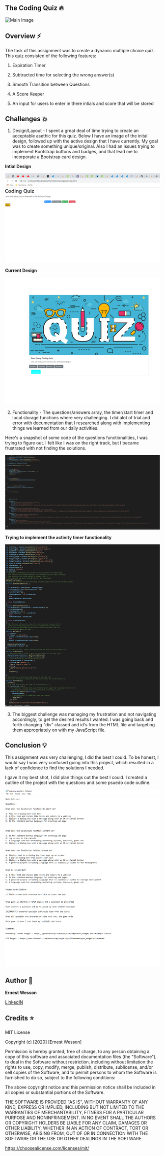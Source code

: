 ## The Coding Quiz :fire:




![Main Image](https://images.unsplash.com/photo-1539628399213-d6aa89c93074?ixlib=rb-1.2.1&ixid=eyJhcHBfaWQiOjEyMDd9&auto=format&fit=crop&w=1950&q=80)



## Overview :zap:


The task of this assignment was to create a dynamic multiple choice quiz. This quiz consisted of the following features:

1. Expiration Timer

2. Subtracted time for selecting the wrong answer(s)

3. Smooth Transition between Questions

4. A Score Keeper

5. An input for users to enter in there intials and score that will be stored


## Challenges :boom: 

1. Design/Layout - I spent a great deal of time trying to create an acceptable asethic for this quiz. Below I have an image of the inital design, followed up with the active design that I have currently. My goal was to create something unique/original. Also I had an issues trying to implement Bootstrap buttons and badges, and that lead me to incorporate a Bootstrap card design. 

**Intial Design** 

![Begning Design](https://raw.githubusercontent.com/HEEM86/CodingQuiz/master/assets/images/initial%20quiz.png)

**Current Design** 

![Current Design](https://raw.githubusercontent.com/HEEM86/CodingQuiz/master/assets/images/current%20quiz.png)

2. Functionality - The questions/answers array, the timer/start timer and local storage functions where very challenging. I did alot of trial and error with documentation that I researched along with implementing things we learned from our daily activities. 

Here's a snapshot of some code of the questions functionalities, I was trying to figure out. I felt like I was on the right track, but I became frustrated with not finding the solutions. 

![Functionaltiy work](https://raw.githubusercontent.com/HEEM86/CodingQuiz/master/assets/images/functionality%20code%201.png)

**Trying to implement the activity timer functionality**

![Attempt to incorporate timer functionality](https://raw.githubusercontent.com/HEEM86/CodingQuiz/master/assets/images/timer%20activity%20code%20implementation.png)

3. The biggest challenge was managing my frustration and not navigating accordingly, to get the desired results I wanted. I was going back and forth changing "div" classed and id's from the HTML file and targeting them appropriately on with my JavaScript file. 


## Conclusion :bulb: 

This assignment was very challenging, I did the best I could. To be honest, I would say I was very confused going into this project, which resulted in a lack of confidence to find the solutions I needed. 

I gave it my best shot, I did plan things out the best I could. I created a outline of the project with the questions and some psuedo code outline. 



![Text project planing](https://raw.githubusercontent.com/HEEM86/CodingQuiz/master/assets/images/text%20project%20plan.png)


## Author :notebook:

**Ernest Wesson**

[LinkedIN](LinkedIN:https://www.linkedin.com/in/ernest-wesson-b4183b5a/)


## Credits :star:

MIT License

Copyright (c) [2020] [Ernest Wesson]

Permission is hereby granted, free of charge, to any person obtaining a copy of this software and associated documentation files (the "Software"), to deal in the Software without restriction, including without limitation the rights to use, copy, modify, merge, publish, distribute, sublicense, and/or sell copies of the Software, and to permit persons to whom the Software is furnished to do so, subject to the following conditions:

The above copyright notice and this permission notice shall be included in all copies or substantial portions of the Software.

THE SOFTWARE IS PROVIDED "AS IS", WITHOUT WARRANTY OF ANY KIND, EXPRESS OR IMPLIED, INCLUDING BUT NOT LIMITED TO THE WARRANTIES OF MERCHANTABILITY, FITNESS FOR A PARTICULAR PURPOSE AND NONINFRINGEMENT. IN NO EVENT SHALL THE AUTHORS OR COPYRIGHT HOLDERS BE LIABLE FOR ANY CLAIM, DAMAGES OR OTHER LIABILITY, WHETHER IN AN ACTION OF CONTRACT, TORT OR OTHERWISE, ARISING FROM, OUT OF OR IN CONNECTION WITH THE SOFTWARE OR THE USE OR OTHER DEALINGS IN THE SOFTWARE.

https://choosealicense.com/licenses/mit/